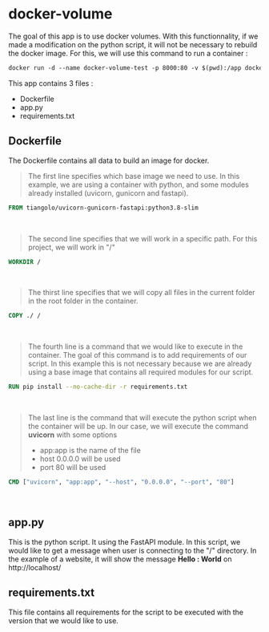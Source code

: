 # docker-volume
The goal of this app is to use docker volumes. With this functionnality, if we made a modification on the python script, it will not be necessary to rebuild the docker image. For this, we will use this command to run a container :
```dockerfile
docker run -d --name docker-volume-test -p 8000:80 -v $(pwd):/app docker-volume-image
```
This app contains 3 files :
- Dockerfile
- app.py
- requirements.txt
&nbsp;
## Dockerfile
The Dockerfile contains all data to build an image for docker.
> The first line specifies which base image we need to use. In this example, we are using a container with python, and some modules already installed (uvicorn, gunicorn and fastapi).
```dockerfile
FROM tiangolo/uvicorn-gunicorn-fastapi:python3.8-slim
```
&nbsp;
> The second line specifies that we will work in a specific path. For this project, we will work in "/"
```dockerfile
WORKDIR /
```
&nbsp;
> The thirst line specifies that we will copy all files in the current folder in the root folder in the container.
```dockerfile
COPY ./ /
```
&nbsp;
> The fourth line is a command that we would like to execute in the container. The goal of this command is to add requirements of our script. In this example this is not necessary because we are already using a base image that contains all required modules for our script.
```dockerfile
RUN pip install --no-cache-dir -r requirements.txt
```
&nbsp;
> The last line is the command that will execute the python script when the container will be up. In our case, we will execute the command **uvicorn** with some options
> - app:app is the name of the file
> - host 0.0.0.0 will be used
> - port 80 will be used
```dockerfile
CMD ["uvicorn", "app:app", "--host", "0.0.0.0", "--port", "80"]
```
&nbsp;
## app.py
This is the python script. It using the FastAPI module. In this script, we would like to get a message when user is connecting to the "/" directory. In the example of a website, it will show the message **Hello : World** on http://localhost/
&nbsp;
## requirements.txt
This file contains all requirements for the script to be executed with the version that we would like to use.
